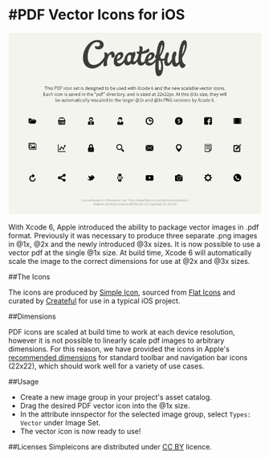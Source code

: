 #PDF Vector Icons for iOS
=========================

![pdf vector icons](pdf_icons.png)

With Xcode 6, Apple introduced the ability to package vector images in .pdf format. Previously it was necessary to produce three separate .png images in @1x, @2x and the newly introduced @3x sizes. It is now possible to use a vector pdf at the single @1x size. At build time, Xcode 6 will automatically scale the image to the correct dimensions for use at @2x and @3x sizes.

##The Icons

The icons are produced by [Simple Icon](http://www.flaticon.com/authors/simpleicon), sourced from [Flat Icons](http://www.flaticon.com) and curated by [Createful](https://www.createful.com) for use in a typical iOS project.

##Dimensions

PDF icons are scaled at build time to work at each device resolution, however it is not possible to linearly scale pdf images to arbitrary dimensions. For this reason, we have provided the icons in Apple's [recommended dimensions](https://developer.apple.com/library/IOs/documentation/UserExperience/Conceptual/MobileHIG/IconMatrix.html) for standard toolbar and navigation bar icons (22x22), which should work well for a variety of use cases.

##Usage
 - Create a new image group in your project's asset catalog. 
 - Drag the desired PDF vector icon into the @1x size. 
 - In the attribute innspector for the selected image group, select `Types: Vector` under Image Set.
 - The vector icon is now ready to use!

##Licenses
Simpleicons are distributed under
[CC BY](http://creativecommons.org/licenses/by/3.0/) licence.

